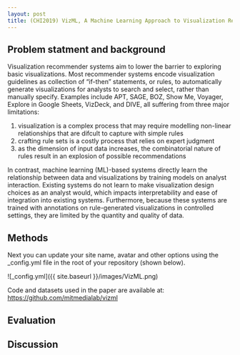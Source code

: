 ```yaml
---
layout: post
title: (CHI2019) VizML, A Machine Learning Approach to Visualization Recommendation
---
```


## Problem statment and background
Visualization recommender systems aim to lower the barrier to exploring basic visualizations.
Most recommender systems encode visualization guidelines as collection of “if-then” statements, or rules, to automatically generate visualizations for analysts to search and select, rather than manually specify. Examples include APT, SAGE, BOZ, Show Me, Voyager, Explore in Google Sheets, VizDeck, and DIVE, all suffering from three major limitations:
1. visualization is a complex process that may require modelling non-linear relationships that are difcult to capture with simple rules
2. crafting rule sets is a costly process that relies on expert judgment
3. as the dimension of input data increases, the combinatorial nature of rules result in an explosion of possible recommendations

In contrast, machine learning (ML)-based systems directly learn the relationship between data and visualizations by training models on analyst interaction.
Existing systems do not learn to make visualization design choices as an analyst would, which impacts interpretability and ease of integration into existing systems. 
Furthermore, because these systems are trained with annotations on rule-generated visualizations in controlled settings, they are limited by the quantity and quality of data.
## Methods
Next you can update your site name, avatar and other options using the _config.yml file in the root of your repository (shown below).

![_config.yml]({{ site.baseurl }}/images/VizML.png)

Code and datasets used in the paper are available at: https://github.com/mitmedialab/vizml

## Evaluation

## Discussion

